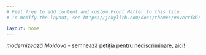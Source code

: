 ```yaml
---
# Feel free to add content and custom Front Matter to this file.
# To modify the layout, see https://jekyllrb.com/docs/themes/#overriding-theme-defaults

layout: home
---
```

*modernizează Moldova* - semnează [petiția pentru nediscriminare, aici](https://www.petitieonline.com/history-md)!